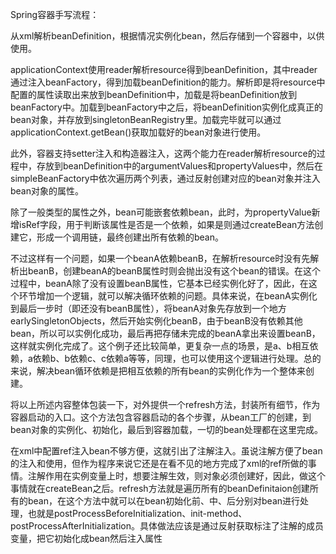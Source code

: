 Spring容器手写流程：

从xml解析beanDefinition，根据情况实例化bean，然后存储到一个容器中，以供使用。

applicationContext使用reader解析resource得到beanDefinition，其中reader通过注入beanFactory，得到加载beanDefinition的能力。解析即是将resource中配置的属性读取出来放到beanDefinition中，加载是将beanDefinition放到beanFactory中。加载到beanFactory中之后，将beanDefinition实例化成真正的bean对象，并存放到singletonBeanRegistry里。加载完毕就可以通过applicationContext.getBean()获取加载好的bean对象进行使用。

此外，容器支持setter注入和构造器注入，这两个能力在reader解析resource的过程中，存放到beanDefinition中的argumentValues和propertyValues中，然后在simpleBeanFactory中依次遍历两个列表，通过反射创建对应的bean对象并注入bean对象的属性。

除了一般类型的属性之外，bean可能嵌套依赖bean，此时，为propertyValue新增isRef字段，用于判断该属性是否是一个依赖，如果是则通过createBean方法创建它，形成一个调用链，最终创建出所有依赖的bean。

不过这样有一个问题，如果一个beanA依赖beanB，在解析resource时没有先解析出beanB，创建beanA的beanB属性时则会抛出没有这个bean的错误。在这个过程中，beanA除了没有设置beanB属性，它基本已经实例化好了，因此，在这个环节增加一个逻辑，就可以解决循环依赖的问题。具体来说，在beanA实例化到最后一步时（即还没有beanB属性），将beanA对象先存放到一个地方earlySingletonObjects，然后开始实例化beanB，由于beanB没有依赖其他bean，所以可以实例化成功，最后再把存储未完成的beanA拿出来设置beanB，这样就实例化完成了。这个例子还比较简单，更复杂一点的场景，是a、b相互依赖，a依赖b、b依赖c、c依赖a等等，同理，也可以使用这个逻辑进行处理。总的来说，解决bean循环依赖是把相互依赖的所有bean的实例化作为一个整体来创建。

将以上所述内容整体包装一下，对外提供一个refresh方法，封装所有细节，作为容器启动的入口。这个方法包含容器启动的各个步骤，从bean工厂的创建，到bean对象的实例化、初始化，最后到容器加载，一切的bean处理都在这里完成。

在xml中配置ref注入bean不够方便，这就引出了注解注入。虽说注解方便了bean的注入和使用，但作为程序来说它还是在看不见的地方完成了xml的ref所做的事情。注解作用在实例变量上时，想要注解生效，则对象必须创建好，因此，做这个事情就在createBean之后。refresh方法就是遍历所有的beanDefinitaion创建所有的bean，在这个方法中就可以在bean初始化前、中、后分别对bean进行处理，也就是postProcessBeforeInitialization、init-method、postProcessAfterInitialization。具体做法应该是通过反射获取标注了注解的成员变量，把它初始化成bean然后注入属性


